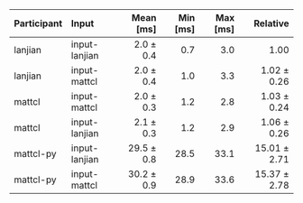 | Participant | Input | Mean [ms] | Min [ms] | Max [ms] | Relative |
|:---|:---|---:|---:|---:|---:|
| lanjian | input-lanjian | 2.0 ± 0.4 | 0.7 | 3.0 | 1.00 |
| lanjian | input-mattcl | 2.0 ± 0.4 | 1.0 | 3.3 | 1.02 ± 0.26 |
| mattcl | input-mattcl | 2.0 ± 0.3 | 1.2 | 2.8 | 1.03 ± 0.24 |
| mattcl | input-lanjian | 2.1 ± 0.3 | 1.2 | 2.9 | 1.06 ± 0.26 |
| mattcl-py | input-lanjian | 29.5 ± 0.8 | 28.5 | 33.1 | 15.01 ± 2.71 |
| mattcl-py | input-mattcl | 30.2 ± 0.9 | 28.9 | 33.6 | 15.37 ± 2.78 |

